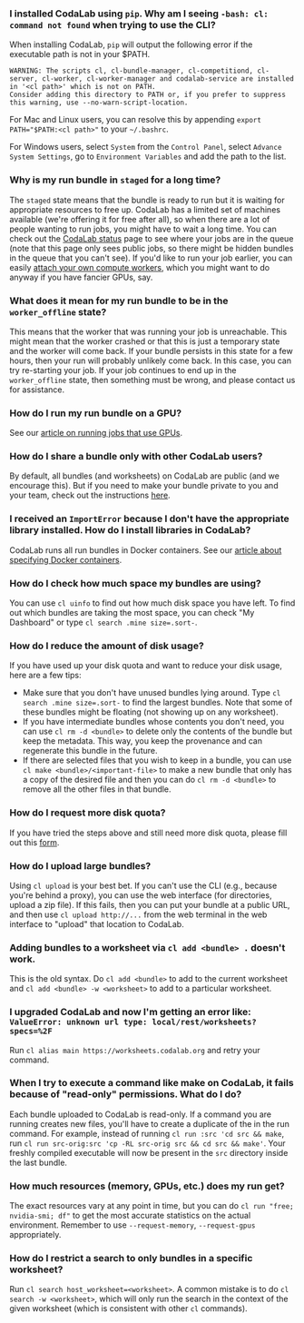 ### I installed CodaLab using `pip`. Why am I seeing `-bash: cl: command not found` when trying to use the CLI?

When installing CodaLab, `pip` will output the following error if the executable path is not in your $PATH. 

    WARNING: The scripts cl, cl-bundle-manager, cl-competitiond, cl-server, cl-worker, cl-worker-manager and codalab-service are installed in '<cl path>' which is not on PATH.
    Consider adding this directory to PATH or, if you prefer to suppress this warning, use --no-warn-script-location.

For Mac and Linux users, you can resolve this by appending `export PATH="$PATH:<cl path>"` to your `~/.bashrc`.

For Windows users, select `System` from the `Control Panel`, select `Advance System Settings`, go to `Environment Variables` and add the path to the list.

### Why is my run bundle in `staged` for a long time?

The `staged` state means that the bundle is ready to run but it is waiting for appropriate resources to free up.  CodaLab has a limited set of machines available (we're offering it for free after all), so when there are a lot of people wanting to run jobs, you might have to wait a long time.  You can check out the [CodaLab status](https://worksheets.codalab.org/worksheets/0xa590fd1b68944a1a95c1c40c4931dc7b/) page to see where your jobs are in the queue (note that this page only sees public jobs, so there might be hidden bundles in the queue that you can't see).  If you'd like to run your job earlier, you can easily [attach your own compute workers](Execution.md#running-your-own-worker), which you might want to do anyway if you have fancier GPUs, say.

### What does it mean for my run bundle to be in the `worker_offline` state?

This means that the worker that was running your job is unreachable.  This might mean that the worker crashed or that this is just a temporary state and the worker will come back.  If your bundle persists in this state for a few hours, then your run will probably unlikely come back.  In this case, you can try re-starting your job.  If your job continues to end up in the `worker_offline` state, then something must be wrong, and please contact us for assistance.

### How do I run my run bundle on a GPU?

See our [article on running jobs that use GPUs](Execution.md#running-jobs-that-use-gpus).

### How do I share a bundle only with other CodaLab users?

By default, all bundles (and worksheets) on CodaLab are public (and we encourage this).  But if you need to make your bundle private to you and your team, check out the instructions [here](CLI-Reference.md#permissions).

### I received an `ImportError` because I don't have the appropriate library installed. How do I install libraries in CodaLab?

CodaLab runs all run bundles in Docker containers. See our [article about specifying Docker containers](Execution.md#specifying-environments-with-docker).

### How do I check how much space my bundles are using?

You can use `cl uinfo` to find out how much disk space you have left.  To find out which bundles are taking the most space, you can check "My Dashboard" or type `cl search .mine size=.sort-`.

### How do I reduce the amount of disk usage?

If you have used up your disk quota and want to reduce your disk usage, here are a few tips:
- Make sure that you don't have unused bundles lying around.  Type `cl search .mine size=.sort-` to find the largest bundles.  Note that some of these bundles might be floating (not showing up on any worksheet).
- If you have intermediate bundles whose contents you don't need, you can use `cl rm -d <bundle>` to delete only the contents of the bundle but keep the metadata.  This way, you keep the provenance and can regenerate this bundle in the future.
- If there are selected files that you wish to keep in a bundle, you can use `cl make <bundle>/<important-file>` to make a new bundle that only has a copy of the desired file and then you can do `cl rm -d <bundle>` to remove all the other files in that bundle.

### How do I request more disk quota?

If you have tried the steps above and still need more disk quota, please fill out this [form](https://docs.google.com/forms/d/e/1FAIpQLSdS22MaLyE1kx0JL-w2a8f8IasDyc36H_ZuidNBVAE_afMCpw/viewform).

### How do I upload large bundles?

Using `cl upload` is your best bet.  If you can't use the CLI (e.g., because you're behind a proxy), you can use the web interface (for directories, upload a zip file).  If this fails, then you can put your bundle at a public URL, and then use `cl upload http://...` from the web terminal in the web interface to "upload" that location to CodaLab.

### Adding bundles to a worksheet via `cl add <bundle> .` doesn't work.

This is the old syntax.  Do `cl add <bundle>` to add to the current worksheet and `cl add <bundle> -w <worksheet>` to add to a particular worksheet.

### I upgraded CodaLab and now I'm getting an error like: `ValueError: unknown url type: local/rest/worksheets?specs=%2F`

Run `cl alias main https://worksheets.codalab.org` and retry your command.

### When I try to execute a command like make on CodaLab, it fails because of "read-only" permissions. What do I do?

Each bundle uploaded to CodaLab is read-only. If a command you are running creates new files, you'll have to create a duplicate of the in the run command. For example, instead of running `cl run :src 'cd src && make`, run `cl run src-orig:src 'cp -RL src-orig src && cd src && make'`. Your freshly compiled executable will now be present in the `src` directory inside the last bundle.

### How much resources (memory, GPUs, etc.) does my run get?

The exact resources vary at any point in time, but you can do `cl run "free; nvidia-smi; df"` to get the most accurate statistics on the actual environment.  Remember to use `--request-memory`, `--request-gpus` appropriately.

### How do I restrict a search to only bundles in a specific worksheet?

Run `cl search host_worksheet=<worksheet>`.  A common mistake is to do `cl
search -w <worksheet>`, which will only run the search in the context of the
given worksheet (which is consistent with other `cl` commands).

